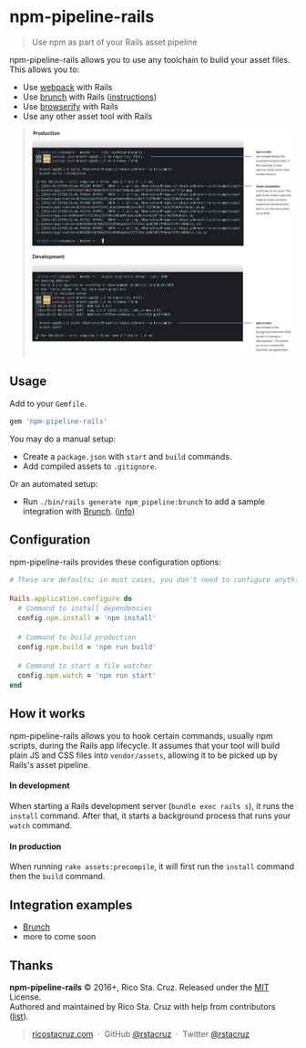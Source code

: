 # npm-pipeline-rails

> Use npm as part of your Rails asset pipeline

npm-pipeline-rails allows you to use any toolchain to bulid your asset files. This allows you to:

- Use [webpack][] with Rails
- Use [brunch][] with Rails ([instructions](docs/brunch.md))
- Use [browserify][] with Rails
- Use any other asset tool with Rails

[webpack]: https://webpack.github.io/
[brunch]: http://brunch.io/
[browserify]: http://browserify.org/

> ![](docs/screenshots/full.png)

## Usage

Add to your `Gemfile`.

  ```rb
  gem 'npm-pipeline-rails'
  ```

You may do a manual setup:

* Create a `package.json` with `start` and `build` commands.
* Add compiled assets to `.gitignore`.

Or an automated setup:

* Run `./bin/rails generate npm_pipeline:brunch` to add a sample integration with [Brunch]. ([info](docs/brunch.md))

## Configuration

npm-pipeline-rails provides these configuration options:

```rb
# These are defaults; in most cases, you don't need to configure anything.

Rails.application.configure do
  # Command to install dependencies
  config.npm.install = 'npm install'

  # Command to build production
  config.npm.build = 'npm run build'

  # Command to start a file watcher
  config.npm.watch = 'npm run start'
end
```

## How it works

npm-pipeline-rails allows you to hook certain commands, usually npm scripts, during the Rails app lifecycle. It assumes that your tool will build plain JS and CSS files into `vendor/assets`, allowing it to be picked up by Rails's asset pipeline.

#### In development

When starting a Rails development server (`bundle exec rails s`), it runs the `install` command. After that, it starts a background process that runs your `watch` command.

#### In production

When running `rake assets:precompile`, it will first run the `install` command then the `build` command.

## Integration examples

* [Brunch](docs/brunch.md)
* more to come soon

## Thanks

**npm-pipeline-rails** © 2016+, Rico Sta. Cruz. Released under the [MIT] License.<br>
Authored and maintained by Rico Sta. Cruz with help from contributors ([list][contributors]).

> [ricostacruz.com](http://ricostacruz.com) &nbsp;&middot;&nbsp;
> GitHub [@rstacruz](https://github.com/rstacruz) &nbsp;&middot;&nbsp;
> Twitter [@rstacruz](https://twitter.com/rstacruz)

[MIT]: http://mit-license.org/
[contributors]: http://github.com/rstacruz/npm-pipeline-rails/contributors
